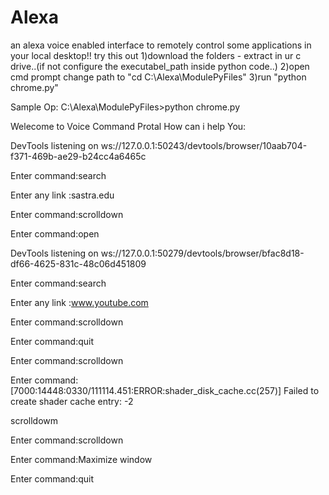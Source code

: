 # Alexa
an alexa voice enabled interface to remotely control some applications in your local desktop!!
try this out
1)download the folders -  extract in ur c drive..(if not configure the executabel_path inside python code..)
2)open cmd prompt change path to "cd C:\Alexa\ModulePyFiles"
3)run "python chrome.py"


Sample Op:
C:\Alexa\ModulePyFiles>python chrome.py


Welecome to Voice Command Protal How can i help You:

DevTools listening on ws://127.0.0.1:50243/devtools/browser/10aab704-f371-469b-ae29-b24cc4a6465c


Enter command:search

Enter any link :sastra.edu

Enter command:scrolldown

Enter command:open

DevTools listening on ws://127.0.0.1:50279/devtools/browser/bfac8d18-df66-4625-831c-48c06d451809

Enter command:search

Enter any link :www.youtube.com

Enter command:scrolldown

Enter command:quit

Enter command:scrolldown

Enter command:[7000:14448:0330/111114.451:ERROR:shader_disk_cache.cc(257)] Failed to create shader cache entry: -2

scrolldowm

Enter command:scrolldown

Enter command:Maximize window

Enter command:quit
